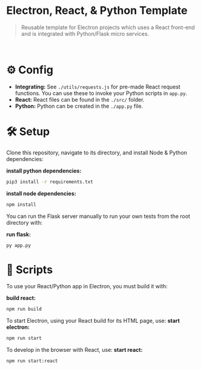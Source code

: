 # Electron, React, & Python Template
> Reusable template for Electron projects which uses a React front-end and is integrated with Python/Flask micro services.
<br>

# ⚙️ Config
* **Integrating:** See `./utils/requests.js` for pre-made React request functions. You can use these to invoke your Python scripts in `app.py`.
* **React:** React files can be found in the `./src/` folder.
* **Python:** Python can be created in the `./app.py` file.

# 🛠️ Setup
Clone this repository, navigate to its directory, and install Node & Python dependencies:

**install python dependencies:**
```bash
pip3 install -r requirements.txt
```

**install node dependencies:**
```bash
npm install
```

You can run the Flask server manually to run your own tests from the root directory with:

**run flask:**
```bash
py app.py
```

# 📜 Scripts
To use your React/Python app in Electron, you must build it with:

**build react:**
```bash
npm run build
```

To start Electron, using your React build for its HTML page, use:
**start electron:**
```bash
npm run start
```

To develop in the browser with React, use:
**start react:**
```bash
npm run start:react
```

